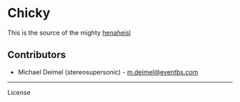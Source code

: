 Chicky
========================   

This is the source of the mighty [henaheisl](http://www.henaheisl.de)    



Contributors
------------

* Michael Deimel (stereosupersonic) - [m.deimel@eventbs.com](mailto:m.deimel@eventbs.com)    

________________________

License